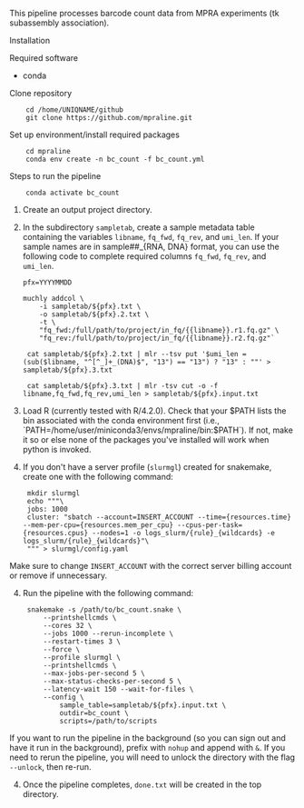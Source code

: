 This pipeline processes barcode count data from MPRA experiments (tk subassembly association).

Installation

Required software
- conda

Clone repository

        cd /home/UNIQNAME/github
        git clone https://github.com/mpraline.git


Set up environment/install required packages

        cd mpraline
        conda env create -n bc_count -f bc_count.yml

Steps to run the pipeline

        conda activate bc_count

1. Create an output project directory.
2. In the subdirectory `sampletab`, create a sample metadata table containing the variables `libname`, `fq_fwd`, `fq_rev`, and `umi_len`. 
If your sample names are in sample##_{RNA, DNA} format, you can use the following code to complete required columns `fq_fwd`, `fq_rev`, and `umi_len`.

       pfx=YYYYMMDD

       muchly addcol \
           -i sampletab/${pfx}.txt \
           -o sampletab/${pfx}.2.txt \
           -t \
           "fq_fwd:/full/path/to/project/in_fq/{{libname}}.r1.fq.gz" \
           "fq_rev:/full/path/to/project/in_fq/{{libname}}.r2.fq.gz"`

        cat sampletab/${pfx}.2.txt | mlr --tsv put '$umi_len = (sub($libname, "^[^_]+_(DNA)$", "13") == "13") ? "13" : ""' > sampletab/${pfx}.3.txt
   
        cat sampletab/${pfx}.3.txt | mlr -tsv cut -o -f libname,fq_fwd,fq_rev,umi_len > sampletab/${pfx}.input.txt

2. Load R (currently tested with R/4.2.0). Check that your $PATH lists the bin associated with the conda environment first (i.e., `PATH=/home/user/miniconda3/envs/mpraline/bin:$PATH`). If not, make it so or else none of the packages you've installed will work when python is invoked.
3. If you don't have a server profile (`slurmgl`) created for snakemake, create one with the following command:

        mkdir slurmgl
        echo """\
        jobs: 1000
        cluster: "sbatch --account=INSERT_ACCOUNT --time={resources.time} --mem-per-cpu={resources.mem_per_cpu} --cpus-per-task={resources.cpus} --nodes=1 -o logs_slurm/{rule}_{wildcards} -e logs_slurm/{rule}_{wildcards}"\
        """ > slurmgl/config.yaml

Make sure to change `INSERT_ACCOUNT` with the correct server billing account or remove if unnecessary.

4. Run the pipeline with the following command:

        snakemake -s /path/to/bc_count.snake \
            --printshellcmds \
            --cores 32 \
            --jobs 1000 --rerun-incomplete \
            --restart-times 3 \
            --force \
            --profile slurmgl \
            --printshellcmds \
            --max-jobs-per-second 5 \
            --max-status-checks-per-second 5 \
            --latency-wait 150 --wait-for-files \
            --config \
                sample_table=sampletab/${pfx}.input.txt \
                outdir=bc_count \
                scripts=/path/to/scripts

If you want to run the pipeline in the background (so you can sign out and have it run in the background), prefix with `nohup` and append with `&`. If you need to rerun the pipeline, you will need to unlock the directory with the flag `--unlock`, then re-run. 

4. Once the pipeline completes, `done.txt` will be created in the top directory.
